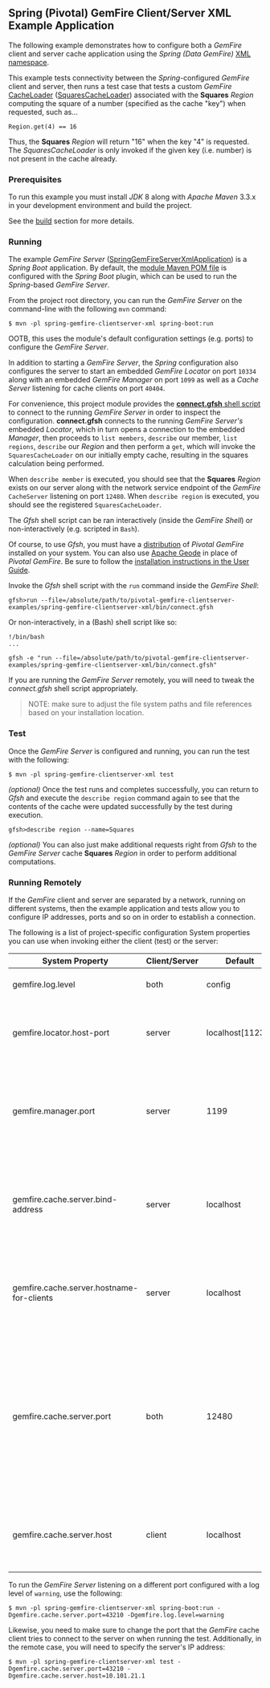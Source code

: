 ## Spring (Pivotal) GemFire Client/Server XML Example Application

The following example demonstrates how to configure both a *GemFire* client and server cache application using the
*Spring (Data GemFire)* [XML namespace](http://docs.spring.io/spring-data-gemfire/docs/current/reference/html/#_spring_data_gemfire_core_schema_gfe).

This example tests connectivity between the *Spring*-configured *GemFire* client and server, then runs a test case that tests
a custom *GemFire* [CacheLoader](http://data-docs-samples.cfapps.io/docs-gemfire/latest/javadocs/japi/com/gemstone/gemfire/cache/CacheLoader.html)
([SquaresCacheLoader](https://github.com/jxblum/pivotal-gemfire-clientserver-examples/blob/master/spring-gemfire-clientserver-xml/src/main/java/io/pivotal/gemfire/main/SpringGemFireServerXmlApplication.java#L44-L55))
associated with the **Squares** *Region* computing the square of a number (specified as the cache "key") when requested,
such as...

```
Region.get(4) == 16
```

Thus, the **Squares** *Region* will return "16" when the key "4" is requested.  The *SquaresCacheLoader* is only invoked
if the given key (i.e. number) is not present in the cache already.

### Prerequisites

To run this example you must install *JDK* 8 along with *Apache Maven* 3.3.x in your development environment
and build the project.

See the [build](https://github.com/jxblum/pivotal-gemfire-clientserver-examples#build) section for more details.

### Running

The example *GemFire Server* ([SpringGemFireServerXmlApplication](https://github.com/jxblum/pivotal-gemfire-clientserver-examples/blob/master/spring-gemfire-clientserver-xml/src/main/java/io/pivotal/gemfire/main/SpringGemFireServerXmlApplication.java))
is a *Spring Boot* application.  By default, the [module Maven POM file](https://github.com/jxblum/pivotal-gemfire-clientserver-examples/blob/master/spring-gemfire-clientserver-xml/pom.xml#L75-L82)
is configured with the *Spring Boot* plugin, which can be used to run the *Spring*-based *GemFire Server*.

From the project root directory, you can run the *GemFire Server* on the command-line with the following `mvn` command:

```
$ mvn -pl spring-gemfire-clientserver-xml spring-boot:run
```

OOTB, this uses the module's default configuration settings (e.g. ports) to configure the *GemFire Server*.

In addition to starting a *GemFire Server*, the *Spring* configuration also configures the server to start an embedded
*GemFire Locator* on port `10334` along with an embedded *GemFire Manager* on port `1099` as well as a *Cache Server*
listening for cache clients on port `40404`.

For convenience, this project module provides the  [**connect.gfsh** shell script](https://github.com/jxblum/pivotal-gemfire-clientserver-examples/blob/master/spring-gemfire-clientserver-xml/bin/connect.gfsh)
to connect to the running *GemFire Server* in order to inspect the configuration.  **connect.gfsh** connects to
the running *GemFire Server's* embedded *Locator*, which in turn opens a connection to the embedded *Manager*, then
proceeds to `list members`, `describe` our member, `list regions`, `describe` our *Region* and then perform a `get`,
which will invoke the `SquaresCacheLoader` on our initially empty cache, resulting in the squares calculation
being performed.

When `describe member` is executed, you should see that the **Squares** *Region* exists on our server along with
the network service endpoint of the *GemFire* `CacheServer` listening on port `12480`.  When `describe region` is
executed, you should see the registered `SquaresCacheLoader`.

The *Gfsh* shell script can be ran interactively (inside the *GemFire Shell*) or non-interactively
(e.g. scripted in `Bash`).

Of course, to use *Gfsh*, you must have a [distribution](https://network.pivotal.io/products/pivotal-gemfire)
of *Pivotal GemFire* installed on your system.  You can also use [Apache Geode](http://geode.incubator.apache.org/)
in place of *Pivotal GemFire*.  Be sure to follow the [installation instructions in the User Guide](http://gemfire.docs.pivotal.io/docs-gemfire/getting_started/installation/install_intro.html).

Invoke the *Gfsh* shell script with the `run` command inside the *GemFire Shell*:

```
gfsh>run --file=/absolute/path/to/pivotal-gemfire-clientserver-examples/spring-gemfire-clientserver-xml/bin/connect.gfsh
```

Or non-interactively, in a (Bash) shell script like so:

```
!/bin/bash
...

gfsh -e "run --file=/absolute/path/to/pivotal-gemfire-clientserver-examples/spring-gemfire-clientserver-xml/bin/connect.gfsh"
```

If you are running the *GemFire Server* remotely, you will need to tweak the *connect.gfsh* shell script appropriately.

> NOTE: make sure to adjust the file system paths and file references based on your installation location.

### Test

Once the *GemFire Server* is configured and running, you can run the test with the following:

```
$ mvn -pl spring-gemfire-clientserver-xml test
```

*(optional)* Once the test runs and completes successfully, you can return to *Gfsh* and execute the `describe region`
command again to see that the contents of the cache were updated successfully by the test during execution.

```
gfsh>describe region --name=Squares
```

*(optional)* You can also just make additional requests right from *Gfsh* to the *GemFire Server* cache **Squares** *Region*
in order to perform additional computations.

### Running Remotely

If the *GemFire* client and server are separated by a network, running on different systems, then the example application
and tests allow you to configure IP addresses, ports and so on in order to establish a connection.

The following is a list of project-specific configuration System properties you can use when invoking either
the client (test) or the server:

System Property | Client/Server | Default | Description
--------------- | ------------- | ------- | -----------
gemfire.log.level | both | config | Configures the GemFire log level.
gemfire.locator.host-port | server | localhost[11235] | Configures an embedded GemFire Locator that will run on startup.
gemfire.manager.port | server | 1199 | Configures the port on which the embedded GemFire Manager listens for JMX clients (e.g. Gfsh).
gemfire.cache.server.bind-address | server | localhost | Configures the IP address of the NIC on which the GemFire Cache Server will bind the ServerSocket.
gemfire.cache.server.hostname-for-clients | server | localhost | Configures the DNS hostname that client will use to resolve the GemFire Cache Server.
gemfire.cache.server.port | both | 12480 | Configures the port on which the embedded GemFire Cache Server listens for Gemfire cache clients. Also the port the client uses to connect to the GemFire Cache Server.
gemfire.cache.server.host | client | localhost | Configures the host that client uses to connect to the GemFire Cache Server.

To run the *GemFire Server* listening on a different port configured with a log level of `warning`, use the following:

```
$ mvn -pl spring-gemfire-clientserver-xml spring-boot:run -Dgemfire.cache.server.port=43210 -Dgemfire.log.level=warning
```

Likewise, you need to make sure to change the port that the *GemFire* cache client tries to connect to the server on
when running the test.  Additionally, in the remote case, you will need to specify the server's IP address:

```
$ mvn -pl spring-gemfire-clientserver-xml test -Dgemfire.cache.server.port=43210 -Dgemfire.cache.server.host=10.101.21.1
```
